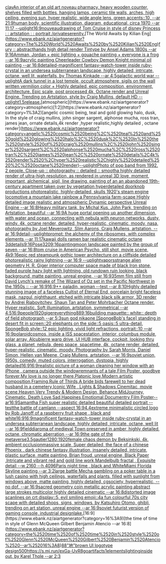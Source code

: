 [clay](https://www.ebank.nz/aiartgenerator?category=clay)[An interior of an old art noveau pharmacy, heavy wooden counter, shelves filled with bottles, hanging lamps, ceramic tile walls, arches, high ceiling, evening sun, hyper realistic, wide angle lens, green accents::10, --ar 21:9](https://www.ebank.nz/aiartgenerator?category=An%2520interior%2520of%2520an%2520old%2520art%2520noveau%2520pharmacy%2C%2520heavy%2520wooden%2520counter%2C%2520shelves%2520filled%2520with%2520bottles%2C%2520hanging%2520lamps%2C%2520ceramic%2520tile%2520walls%2C%2520arches%2C%2520high%2520ceiling%2C%2520evening%2520sun%2C%2520hyper%2520realistic%2C%2520wide%2520angle%2520lens%2C%2520green%2520accents%3A%3A10%2C%2520--ar%252021%3A9)[human body, scientific illustration, diagram, educational, circa 1970 --ar 11:17 --uplight](https://www.ebank.nz/aiartgenerator?category=human%2520body%2C%2520scientific%2520illustration%2C%2520diagram%2C%2520educational%2C%2520circa%25201970%2520--ar%252011%3A17%2520--uplight)[16:9](https://www.ebank.nz/aiartgenerator?category=16%3A9)[nouveau](https://www.ebank.nz/aiartgenerator?category=nouveau)[drawing of Tom Cruise in style of disney Princess : : artstation : : portrait /private](https://www.ebank.nz/aiartgenerator?category=drawing%2520of%2520Tom%2520Cruise%2520in%2520style%2520of%2520disney%2520Princess%2520%3A%2520%3A%2520artstation%2520%3A%2520%3A%2520portrait%2520/private)[serenity.](https://www.ebank.nz/aiartgenerator?category=serenity.)[The World Awaits by Kilian Eng](https://www.ebank.nz/aiartgenerator?category=The%2520World%2520Awaits%2520by%2520Kilian%2520Eng)[fury :: abstract](https://www.ebank.nz/aiartgenerator?category=fury%2520%3A%3A%2520abstract)[hands  high detail render Tintype by Ansel Adams 1800s --ar 9:16](https://www.ebank.nz/aiartgenerator?category=hands%2520%2520high%2520detail%2520render%2520Tintype%2520by%2520Ansel%2520Adams%25201800s%2520--ar%25209%3A16)[Amman, Jordan + epic lighting + gouache painting + everyone is a frog --ar 16:9](https://www.ebank.nz/aiartgenerator?category=Amman%2C%2520Jordan%2520%2B%2520epic%2520lighting%2520%2B%2520gouache%2520painting%2520%2B%2520everyone%2520is%2520a%2520frog%2520--ar%252016%3A9)[acrylic painting Cheerleader Cowboy Demon Knight minimal oil painting --ar 16:8](https://www.ebank.nz/aiartgenerator?category=acrylic%2520painting%2520Cheerleader%2520Cowboy%2520Demon%2520Knight%2520minimal%2520oil%2520painting%2520--ar%252016%3A8)[detailed](https://www.ebank.nz/aiartgenerator?category=detailed)[-](https://www.ebank.nz/aiartgenerator?category=-)[magnificent fantasy-watch-tower inside ruby-crystal in an undersea subterranean landscape, highly detailed, intricate, octane, well lit, waterfalls, by Thomas Kinkade --ar 4:5](https://www.ebank.nz/aiartgenerator?category=magnificent%2520fantasy-watch-tower%2520inside%2520ruby-crystal%2520in%2520an%2520undersea%2520subterranean%2520landscape%2C%2520highly%2520detailed%2C%2520intricate%2C%2520octane%2C%2520well%2520lit%2C%2520waterfalls%2C%2520by%2520Thomas%2520Kinkade%2520--ar%25204%3A5)[galactic world war --uplight](https://www.ebank.nz/aiartgenerator?category=galactic%2520world%2520war%2520--uplight)[A dark tunnel in a lost temple, occult atmosphere, sigils on the wall written vermilion color + Highly detailed, epic composition, environment, architecture. Epic scale, post processed 4k, Octane render and Unreal Engine. Trending on Artstation, style by Craig Mullins, default HD --uplight](https://www.ebank.nz/aiartgenerator?category=A%2520dark%2520tunnel%2520in%2520a%2520lost%2520temple%2C%2520occult%2520atmosphere%2C%2520sigils%2520on%2520the%2520wall%2520written%2520vermilion%2520color%2520%2B%2520Highly%2520detailed%2C%2520epic%2520composition%2C%2520environment%2C%2520architecture.%2520Epic%2520scale%2C%2520post%2520processed%25204k%2C%2520Octane%2520render%2520and%2520Unreal%2520Engine.%2520Trending%2520on%2520Artstation%2C%2520style%2520by%2520Craig%2520Mullins%2C%2520default%2520HD%2520--uplight)[1.5](https://www.ebank.nz/aiartgenerator?category=1.5)[release.](https://www.ebank.nz/aiartgenerator?category=release.)[atmospheric](https://www.ebank.nz/aiartgenerator?category=atmospheric)[1:2](https://www.ebank.nz/aiartgenerator?category=1%3A2)[angelic cosmic being, teal and gold glowing halo, dusk, In the style of craig mullins, john singer sargent, alphonse mucha, ross tran, james jean, ornate details,4k render ,hyper realistic,highly detailed , octane render](https://www.ebank.nz/aiartgenerator?category=angelic%2520cosmic%2520being%2C%2520teal%2520and%2520gold%2520glowing%2520halo%2C%2520dusk%2C%2520In%2520the%2520style%2520of%2520craig%2520mullins%2C%2520john%2520singer%2520sargent%2C%2520alphonse%2520mucha%2C%2520ross%2520tran%2C%2520james%2520jean%2C%2520ornate%2520details%2C4k%2520render%2520%2Chyper%2520realistic%2Chighly%2520detailed%2520%2C%2520octane%2520render)[--uplight](https://www.ebank.nz/aiartgenerator?category=--uplight)[Photo of pop band from 1992. 2 people. Close-up :: photography :: detailed :: smooth](https://www.ebank.nz/aiartgenerator?category=Photo%2520of%2520pop%2520band%2520from%25201992.%25202%2520people.%2520Close-up%2520%3A%3A%2520photography%2520%3A%3A%2520detailed%2520%3A%3A%2520smooth)[a highly detailed render of ultra-high resolution, as rendered in unreal 3D love, moment, important, alchemical, sigil, line drawing, painting of an an abandoned 19th-century apartment taken over by vegetation hyperdetailed doorknob productions photorealistic, highly-detailed, skulls 1920's steam engine locomotive a mountain lake rainbow a Pennsylvania farm-scape Highly detailed image realistic and atmospheric Dynamic perspective Unreal Engine --ar 16:8](https://www.ebank.nz/aiartgenerator?category=a%2520highly%2520detailed%2520render%2520of%2520ultra-high%2520resolution%2C%2520as%2520rendered%2520in%2520unreal%25203D%2520love%2C%2520moment%2C%2520important%2C%2520alchemical%2C%2520sigil%2C%2520line%2520drawing%2C%2520painting%2520of%2520an%2520an%2520abandoned%252019th-century%2520apartment%2520taken%2520over%2520by%2520vegetation%2520hyperdetailed%2520doorknob%2520productions%2520photorealistic%2C%2520highly-detailed%2C%2520skulls%25201920%27s%2520steam%2520engine%2520locomotive%2520a%2520mountain%2520lake%2520rainbow%2520a%2520Pennsylvania%2520farm-scape%2520Highly%2520detailed%2520image%2520realistic%2520and%2520atmospheric%2520Dynamic%2520perspective%2520Unreal%2520Engine%2520--ar%252016%3A8)[Heavy military tank, by Michal Kus, John Park, trending on Artstation, beautiful --ar 16:9](https://www.ebank.nz/aiartgenerator?category=Heavy%2520military%2520tank%2C%2520by%2520Michal%2520Kus%2C%2520John%2520Park%2C%2520trending%2520on%2520Artstation%2C%2520beautiful%2520--ar%252016%3A9)[A huge portal opening up another dimension, with water and ocean, connecting with nebula with neuron networks, dusty, windy, 4k, octane render, detailed, hyper-realistic, cinematic, moody, nasa, photography by Joel Meyerowitz, Slim Aarons, Craig Mullens, artstation, --ar 16:9](https://www.ebank.nz/aiartgenerator?category=A%2520huge%2520portal%2520opening%2520up%2520another%2520dimension%2C%2520with%2520water%2520and%2520ocean%2C%2520connecting%2520with%2520nebula%2520with%2520neuron%2520networks%2C%2520dusty%2C%2520windy%2C%25204k%2C%2520octane%2520render%2C%2520detailed%2C%2520hyper-realistic%2C%2520cinematic%2C%2520moody%2C%2520nasa%2C%2520photography%2520by%2520Joel%2520Meyerowitz%2C%2520Slim%2520Aarons%2C%2520Craig%2520Mullens%2C%2520artstation%2C%2520--ar%252016%3A9)[detail](https://www.ebank.nz/aiartgenerator?category=detail)[--uplight](https://www.ebank.nz/aiartgenerator?category=--uplight)[prompt: the alchemy of the ribosomes,  with complex elements --ar 11:17](https://www.ebank.nz/aiartgenerator?category=prompt%3A%2520the%2520alchemy%2520of%2520the%2520ribosomes%2C%2520%2520with%2520complex%2520elements%2520--ar%252011%3A17)[kawaii dolls ramen bar realistic cinematic octane 3d](https://www.ebank.nz/aiartgenerator?category=kawaii%2520dolls%2520ramen%2520bar%2520realistic%2520cinematic%2520octane%25203d)[details](https://www.ebank.nz/aiartgenerator?category=details)[9:16](https://www.ebank.nz/aiartgenerator?category=9%3A16)[Pose](https://www.ebank.nz/aiartgenerator?category=Pose)[320](https://www.ebank.nz/aiartgenerator?category=320)[](https://www.ebank.nz/aiartgenerator?category=)[9:16](https://www.ebank.nz/aiartgenerator?category=9%3A16)[painting](https://www.ebank.nz/aiartgenerator?category=painting)[moon landscape painted by the group of seven --ar 16:8](https://www.ebank.nz/aiartgenerator?category=moon%2520landscape%2520painted%2520by%2520the%2520group%2520of%2520seven%2520--ar%252016%3A8)[tom cruise in American Psycho, still shot, movie scene, 4k](https://www.ebank.nz/aiartgenerator?category=tom%2520cruise%2520in%2520American%2520Psycho%2C%2520still%2520shot%2C%2520movie%2520scene%2C%25204k)[9:16](https://www.ebank.nz/aiartgenerator?category=9%3A16)[epic red steampunk gothic tower architecture on a cliffside detailed photorealistic rainy lightning --ar 16:9 --uplight](https://www.ebank.nz/aiartgenerator?category=epic%2520red%2520steampunk%2520gothic%2520tower%2520architecture%2520on%2520a%2520cliffside%2520detailed%2520photorealistic%2520rainy%2520lightning%2520--ar%252016%3A9%2520--uplight)[vapors](https://www.ebank.nz/aiartgenerator?category=vapors)[strange alien geometry H. R. Giger interior computer space made of black Iron stone, faded purple hazy light with lightning, old rundown ruin looking, black background, matte painting, unreal engine, --ar 16:9](https://www.ebank.nz/aiartgenerator?category=strange%2520alien%2520geometry%2520H.%2520R.%2520Giger%2520interior%2520computer%2520space%2520made%2520of%2520black%2520Iron%2520stone%2C%2520faded%2520purple%2520hazy%2520light%2520with%2520lightning%2C%2520old%2520rundown%2520ruin%2520looking%2C%2520black%2520background%2C%2520matte%2520painting%2C%2520unreal%2520engine%2C%2520--ar%252016%3A9)[35mm film still from David Lynch's remake of The Wizard of Oz set in the Pacific Northwest in the 1950s :: --ar 16:9](https://www.ebank.nz/aiartgenerator?category=35mm%2520film%2520still%2520from%2520David%2520Lynch%27s%2520remake%2520of%2520The%2520Wizard%2520of%2520Oz%2520set%2520in%2520the%2520Pacific%2520Northwest%2520in%2520the%25201950s%2520%3A%3A%2520--ar%252016%3A9)[16:9](https://www.ebank.nz/aiartgenerator?category=16%3A9)[++ paladin, woman --test --ar 8:10](https://www.ebank.nz/aiartgenerator?category=%2B%2B%2520paladin%2C%2520woman%2520--test%2520--ar%25208%3A10)[Highly detailed stunning image of a faceless Cultist of Eternal End,  porcelain bright faceless mask, nazgul, nighthaunt, etched with intricate black silk armor, 3D render by Andrei Riabovitchev, Shaun Tan and Peter Mohrbacher Octane render. Hyper realistic. Soft illumination. artstation, symmetrical --ar 4:5](https://www.ebank.nz/aiartgenerator?category=Highly%2520detailed%2520stunning%2520image%2520of%2520a%2520faceless%2520Cultist%2520of%2520Eternal%2520End%2C%2520%2520porcelain%2520bright%2520faceless%2520mask%2C%2520nazgul%2C%2520nighthaunt%2C%2520etched%2520with%2520intricate%2520black%2520silk%2520armor%2C%25203D%2520render%2520by%2520Andrei%2520Riabovitchev%2C%2520Shaun%2520Tan%2520and%2520Peter%2520Mohrbacher%2520Octane%2520render.%2520Hyper%2520realistic.%2520Soft%2520illumination.%2520artstation%2C%2520symmetrical%2520--ar%25204%3A5)[16:9](https://www.ebank.nz/aiartgenerator?category=16%3A9)[people](https://www.ebank.nz/aiartgenerator?category=people)[1920](https://www.ebank.nz/aiartgenerator?category=1920)[giger](https://www.ebank.nz/aiartgenerator?category=giger)[everything](https://www.ebank.nz/aiartgenerator?category=everything)[88](https://www.ebank.nz/aiartgenerator?category=88)[9:16](https://www.ebank.nz/aiartgenerator?category=9%3A16)[building maquette:: white:: depth of field photograph --ar 5:3](https://www.ebank.nz/aiartgenerator?category=building%2520maquette%3A%3A%2520white%3A%3A%2520depth%2520of%2520field%2520photograph%2520--ar%25205%3A3)[sun god nika](https://www.ebank.nz/aiartgenerator?category=sun%2520god%2520nika)[one [SpongeBob's face] standing in desert fit in screen::20 elephants on the side::5 oasis::5 ultra-detail, SpongeBob style::12 epic lighting, vivid light refractions, portrait::10 —ar 16:9](https://www.ebank.nz/aiartgenerator?category=one%2520%5BSpongeBob%27s%2520face%5D%2520standing%2520in%2520desert%2520fit%2520in%2520screen%3A%3A20%2520elephants%2520on%2520the%2520side%3A%3A5%2520oasis%3A%3A5%2520ultra-detail%2C%2520SpongeBob%2520style%3A%3A12%2520epic%2520lighting%2C%2520vivid%2520light%2520refractions%2C%2520portrait%3A%3A10%2520%E2%80%94ar%252016%3A9)[polaroid](https://www.ebank.nz/aiartgenerator?category=polaroid)[cosmos, inside a ISS spacestation, interior, columbus module, solar array, Alcubierre warp drive, UI HUB interface, cockpit, looking thru glass, a planet, nebula, deep space, spacetime, 4k, octane render, detailed, hyper-realistic, cinematic, moody, Photography by Sarah Morris, Daniel Simon, Hellen van Meene, Craig Mullens, artstation, --ar 16:9](https://www.ebank.nz/aiartgenerator?category=cosmos%2C%2520inside%2520a%2520ISS%2520spacestation%2C%2520interior%2C%2520columbus%2520module%2C%2520solar%2520array%2C%2520Alcubierre%2520warp%2520drive%2C%2520UI%2520HUB%2520interface%2C%2520cockpit%2C%2520looking%2520thru%2520glass%2C%2520a%2520planet%2C%2520nebula%2C%2520deep%2520space%2C%2520spacetime%2C%25204k%2C%2520octane%2520render%2C%2520detailed%2C%2520hyper-realistic%2C%2520cinematic%2C%2520moody%2C%2520Photography%2520by%2520Sarah%2520Morris%2C%2520Daniel%2520Simon%2C%2520Hellen%2520van%2520Meene%2C%2520Craig%2520Mullens%2C%2520artstation%2C%2520--ar%252016%3A9)[soviet union, 1950s, comedy, muted colors, interrogation, dystopia, highly detailed](https://www.ebank.nz/aiartgenerator?category=soviet%2520union%2C%25201950s%2C%2520comedy%2C%2520muted%2520colors%2C%2520interrogation%2C%2520dystopia%2C%2520highly%2520detailed)[16:9](https://www.ebank.nz/aiartgenerator?category=16%3A9)[16:9](https://www.ebank.nz/aiartgenerator?category=16%3A9)[realistic picture of a woman cleaning her window with an iPhone , camera outside the window](https://www.ebank.nz/aiartgenerator?category=realistic%2520picture%2520of%2520a%2520woman%2520cleaning%2520her%2520window%2520with%2520an%2520iPhone%2520%2C%2520camera%2520outside%2520the%2520window)[remnants of a tale,Film Poster, goodbye forever,My love is no longer there,Platonic love,Modern,artistic composition,Framing,Rule of Thirds,A bride bids farewell to her dead husband in a cemetery,Iconic Wife , Lights & Shadows Cinemitac, movie scene,Heaven,Very Trendy & Modern Design, Behance,MidJourney, Cinematic, Death,Love,Sad,Happines,Emotiomal,Documentry Film Poster--ar16:9](https://www.ebank.nz/aiartgenerator?category=remnants%2520of%2520a%2520tale%2CFilm%2520Poster%2C%2520goodbye%2520forever%2CMy%2520love%2520is%2520no%2520longer%2520there%2CPlatonic%2520love%2CModern%2Cartistic%2520composition%2CFraming%2CRule%2520of%2520Thirds%2CA%2520bride%2520bids%2520farewell%2520to%2520her%2520dead%2520husband%2520in%2520a%2520cemetery%2CIconic%2520Wife%2520%2C%2520Lights%2520%26%2520Shadows%2520Cinemitac%2C%2520movie%2520scene%2CHeaven%2CVery%2520Trendy%2520%26%2520Modern%2520Design%2C%2520Behance%2CMidJourney%2C%2520Cinematic%2C%2520Death%2CLove%2CSad%2CHappines%2CEmotiomal%2CDocumentry%2520Film%2520Poster--ar16%3A9)[Samantha Fish super realistic detailed beautiful detailed portrait --test](https://www.ebank.nz/aiartgenerator?category=Samantha%2520Fish%2520super%2520realistic%2520detailed%2520beautiful%2520detailed%2520portrait%2520--test)[the battle of camlann --aspect 16:9](https://www.ebank.nz/aiartgenerator?category=the%2520battle%2520of%2520camlann%2520--aspect%252016%3A9)[4.4](https://www.ebank.nz/aiartgenerator?category=4.4)[extreme minimalistic circled logo by Rob Janoff of a raspberry fruit shape  , black and white](https://www.ebank.nz/aiartgenerator?category=extreme%2520minimalistic%2520circled%2520logo%2520by%2520Rob%2520Janoff%2520of%2520a%2520raspberry%2520fruit%2520shape%2520%2520%2C%2520black%2520and%2520white)[16:9](https://www.ebank.nz/aiartgenerator?category=16%3A9)[16:9](https://www.ebank.nz/aiartgenerator?category=16%3A9)[magnificent fantasy-watch-tower inside ruby-crystal in an undersea subterranean landscape, highly detailed, intricate, octane, well lit --ar 16:9](https://www.ebank.nz/aiartgenerator?category=magnificent%2520fantasy-watch-tower%2520inside%2520ruby-crystal%2520in%2520an%2520undersea%2520subterranean%2520landscape%2C%2520highly%2520detailed%2C%2520intricate%2C%2520octane%2C%2520well%2520lit%2520--ar%252016%3A9)[field](https://www.ebank.nz/aiartgenerator?category=field)[diaroma of medieval Town preserved in amber, highly detailed, octane, chromatic aberration --ar 16:9](https://www.ebank.nz/aiartgenerator?category=diaroma%2520of%2520medieval%2520Town%2520preserved%2520in%2520amber%2C%2520highly%2520detailed%2C%2520octane%2C%2520chromatic%2520aberration%2520--ar%252016%3A9)[the gate of the metaverse](https://www.ebank.nz/aiartgenerator?category=the%2520gate%2520of%2520the%2520metaverse)[3.5](https://www.ebank.nz/aiartgenerator?category=3.5)[gautier](https://www.ebank.nz/aiartgenerator?category=gautier)[1280:1920](https://www.ebank.nz/aiartgenerator?category=1280%3A1920)[female chaos demon by Beksinkski, 4k, ambient occlusion](https://www.ebank.nz/aiartgenerator?category=female%2520chaos%2520demon%2520by%2520Beksinkski%2C%25204k%2C%2520ambient%2520occlusion)[massive scale, Super detailed, the face of a chinese Phoenix , dark chinese fantasy illustration, insanely detailed, intricate, plastic surface, matte painting, Brian froud, unreal engine, Black Paper ,Intricate and vibrant red and gold line work,Mandelbulb fractal , Exquisite detail --w 2160  --h 4096](https://www.ebank.nz/aiartgenerator?category=massive%2520scale%2C%2520Super%2520detailed%2C%2520the%2520face%2520of%2520a%2520chinese%2520Phoenix%2520%2C%2520dark%2520chinese%2520fantasy%2520illustration%2C%2520insanely%2520detailed%2C%2520intricate%2C%2520plastic%2520surface%2C%2520matte%2520painting%2C%2520Brian%2520froud%2C%2520unreal%2520engine%2C%2520Black%2520Paper%2520%2CIntricate%2520and%2520vibrant%2520red%2520and%2520gold%2520line%2520work%2CMandelbulb%2520fractal%2520%2C%2520Exquisite%2520detail%2520--w%25202160%2520%2520--h%25204096)[Paris night time , black and White](https://www.ebank.nz/aiartgenerator?category=Paris%2520night%2520time%2520%2C%2520black%2520and%2520White)[Miami Florida Skyline painting --ar 3:2](https://www.ebank.nz/aiartgenerator?category=Miami%2520Florida%2520Skyline%2520painting%2520--ar%25203%3A2)[large battle Mecha gambling on a poker table in a lush casino with high ceilings, waterfalls and plants, filled with sunlight from windows above, matte painting, highly detailed, cgsociety, hyperrealistic, --no dof, --ar 16:9](https://www.ebank.nz/aiartgenerator?category=large%2520battle%2520Mecha%2520gambling%2520on%2520a%2520poker%2520table%2520in%2520a%2520lush%2520casino%2520with%2520high%2520ceilings%2C%2520waterfalls%2520and%2520plants%2C%2520filled%2520with%2520sunlight%2520from%2520windows%2520above%2C%2520matte%2520painting%2C%2520highly%2520detailed%2C%2520cgsociety%2C%2520hyperrealistic%2C%2520--no%2520dof%2C%2520--ar%252016%3A9)[sacred geometry coin metallic acrylic painting abstract large strokes multicolor highly detailed cinematic --ar 16:8](https://www.ebank.nz/aiartgenerator?category=sacred%2520geometry%2520coin%2520metallic%2520acrylic%2520painting%2520abstract%2520large%2520strokes%2520multicolor%2520highly%2520detailed%2520cinematic%2520--ar%252016%3A8)[](https://www.ebank.nz/aiartgenerator?category=)[distorted image scanlines on crt display::5, evil smiling emoji::4](https://www.ebank.nz/aiartgenerator?category=distorted%2520image%2520scanlines%2520on%2520crt%2520display%3A%3A5%2C%2520evil%2520smiling%2520emoji%3A%3A4)[a fun colourful 70s city scape with detailed shops, signs, windows, by Katsuhiro Otomo, ghibli, trending on art station, unreal engine --ar 16:9](https://www.ebank.nz/aiartgenerator?category=a%2520fun%2520colourful%252070s%2520city%2520scape%2520with%2520detailed%2520shops%2C%2520signs%2C%2520windows%2C%2520by%2520Katsuhiro%2520Otomo%2C%2520ghibli%2C%2520trending%2520on%2520art%2520station%2C%2520unreal%2520engine%2520--ar%252016%3A9)[soviet futurist version of gaming console, industrial design](https://www.ebank.nz/aiartgenerator?category=soviet%2520futurist%2520version%2520of%2520gaming%2520console%2C%2520industrial%2520design)[lake.](https://www.ebank.nz/aiartgenerator?category=lake.)[16:9](https://www.ebank.nz/aiartgenerator?category=16%3A9)[the time of time in style of Glenn McQueen Gilbert Benjamin Atencio --ar 16:8](https://www.ebank.nz/aiartgenerator?category=the%2520time%2520of%2520time%2520in%2520style%2520of%2520Glenn%2520McQueen%2520Gilbert%2520Benjamin%2520Atencio%2520--ar%252016%3A8)[88](https://www.ebank.nz/aiartgenerator?category=88)["地"brown UI logotype design](https://www.ebank.nz/aiartgenerator?category=%22%E5%9C%B0%22brown%2520UI%2520logotype%2520design)[500](https://www.ebank.nz/aiartgenerator?category=500)[<https://s.mj.run/exGa-UvR8go>](https://www.ebank.nz/aiartgenerator?category=%3Chttps%3A//s.mj.run/exGa-UvR8go%3E)[artifacts](https://www.ebank.nz/aiartgenerator?category=artifacts)[1](https://www.ebank.nz/aiartgenerator?category=1)[elements](https://www.ebank.nz/aiartgenerator?category=elements)[lighting](https://www.ebank.nz/aiartgenerator?category=lighting)[inside out, by Karel Thole --ar 2:3](https://www.ebank.nz/aiartgenerator?category=inside%2520out%2C%2520by%2520Karel%2520Thole%2520--ar%25202%3A3)